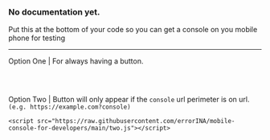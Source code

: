 ### No documentation yet.

Put this at the bottom of your code so you can get a console on you mobile phone for testing

***

Option One | For always having a button.

```

```

<br>

Option Two | Button will only appear if the `console` url perimeter is on url. `(e.g. https://example.com?console)`

```
<script src="https://raw.githubusercontent.com/errorINA/mobile-console-for-developers/main/two.js"></script>
```
